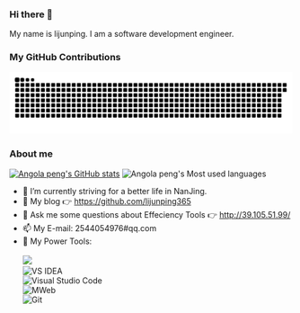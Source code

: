 ### Hi there 👋

My name is lijunping. I am a software development engineer.

### My GitHub Contributions

![](https://raw.githubusercontent.com/lijunping365/lijunping365/main/assets/github-contribution-grid-snake.svg)

### About me

[![Angola peng's GitHub stats](https://github-readme-stats.vercel.app/api?username=lijunping365&show_icons=true&theme=radical)](https://github.com/anuraghazra/github-readme-stats)
![Angola peng's Most used languages](https://github-readme-stats.vercel.app/api/top-langs/?username=lijunping365&layout=compact&hide_border=true&langs_count=10)

- 🔭 I’m currently striving for a better life in NanJing.
- 🤔 My blog 👉 https://github.com/lijunping365
- 💬 Ask me some questions about Effeciency Tools 👉 http://39.105.51.99/
- 📫 My E-mail: 2544054976#qq.com
- 🔧 My Power Tools: </br>   
  ![](https://img.shields.io/badge/%E5%86%99%E4%BD%9C%E5%B7%A5%E5%85%B7-VS%20Code-blue)     
  ![VS IDEA](https://img.shields.io/badge/%E5%86%99%E4%BD%9C%E5%B7%A5%E5%85%B7-VS%20Code-blue)     
  ![Visual Studio Code](https://img.shields.io/badge/Visual_Studio_Code-007ACC?style=flat-square&logo=Visual-Studio-Code&logoColor=white)       
  ![MWeb](https://img.shields.io/badge/%E5%9B%BE%E5%BA%8A-MWeb-lightgrey)          
  ![Git](https://img.shields.io/badge/-Git-black?style=plastic&logo=git)     

